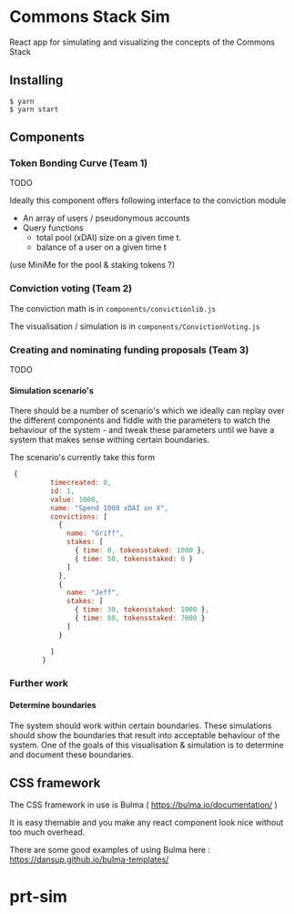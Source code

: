 # Commons Stack Sim

React app for simulating and visualizing the concepts of the Commons Stack

## Installing

```
$ yarn
$ yarn start
```

## Components

### Token Bonding Curve (Team 1)

TODO

Ideally this component offers following interface to the conviction module

- An array of users / pseudonymous accounts
- Query functions
    -  total pool (xDAI) size on a given time t.
    -  balance of a user on a given time t

(use MiniMe for the pool & staking tokens ?)

### Conviction voting (Team 2)

The conviction math is in `components/convictionlib.js`

The visualisation / simulation is in `components/ConvictionVoting.js`


### Creating and nominating funding proposals (Team 3)

TODO 

#### Simulation scenario's

There should be a number of scenario's which we ideally can replay over the different components and fiddle with the parameters to watch the behaviour of the system - and tweak these parameters until we have a system that makes sense withing certain boundaries.

The scenario's currently take this form

```javascript
 {
          timecreated: 0,
          id: 1,
          value: 1000,
          name: "Spend 1000 xDAI on X",
          convictions: [
            {
              name: "Griff",
              stakes: [
                { time: 0, tokensstaked: 1000 },
                { time: 50, tokensstaked: 0 }
              ]
            },
            {
              name: "Jeff",
              stakes: [
                { time: 30, tokensstaked: 1000 },
                { time: 80, tokensstaked: 7000 }
              ]
            }

          ]
        }
```

### Further work

#### Determine boundaries

The system should work within certain boundaries. These simulations should show the boundaries that result into acceptable behaviour of the system. One of the goals of this visualisation & simulation is to determine and document these boundaries.

## CSS framework

The CSS framework in use is Bulma ( https://bulma.io/documentation/ )

It is easy themable and you make any react component look nice without too much overhead.

There are some good examples of using Bulma here : https://dansup.github.io/bulma-templates/

# prt-sim

